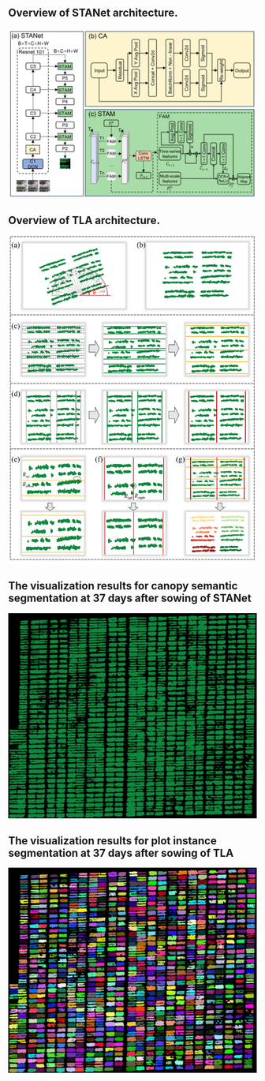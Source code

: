 
## Overview of STANet architecture. 
![image](../results/STANet.png)

## Overview of TLA architecture. 
![image](../results/TLA.png)

## The visualization results for canopy semantic segmentation at 37 days after sowing of STANet
![image](../results/Canopy-semantic-segmentation.png)

## The visualization results for plot instance segmentation at 37 days after sowing of TLA
![image](../results/Plot-instance-segmentation.png)
